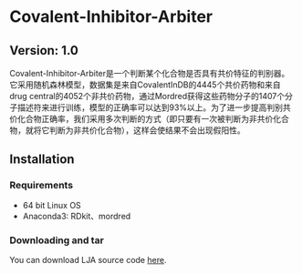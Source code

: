 # Covalent-Inhibitor-Arbiter


## Version: 1.0

Covalent-Inhibitor-Arbiter是一个判断某个化合物是否具有共价特征的判别器。它采用随机森林模型，数据集是来自CovalentInDB的4445个共价药物和来自drug central的4052个非共价药物，通过Mordred获得这些药物分子的1407个分子描述符来进行训练，模型的正确率可以达到93%以上。为了进一步提高判别共价化合物正确率，我们采用多次判断的方式（即只要有一次被判断为非共价化合物，就将它判断为非共价化合物），这样会使结果不会出现假阳性。

## Installation
### Requirements

* 64 bit Linux OS
* Anaconda3: RDkit、mordred

### Downloading and tar
You can download LJA source code [here](). 
